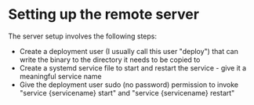 # Setting up the remote server

The server setup involves the following steps:
- Create a deployment user (I usually call this user "deploy")  that can write the binary to the directory it needs to be copied to
- Create a systemd service file to start and restart the service - give it a meaningful service name
- Give the deployment user sudo (no password) permission to invoke "service {servicename} start" and "service {servicename} restart"